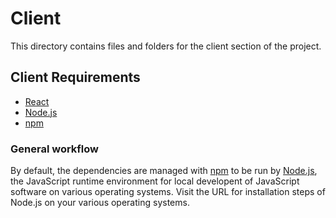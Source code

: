 # Client

This directory contains files and folders for the client section of the project.
## Client Requirements

* [React](https://reactjs.org)
* [Node.js](https://nodejs.org)
* [npm](https://npmjs.org)

### General workflow

By default, the dependencies are managed with [npm](https://npmjs.org) to be run by [Node.js](https://nodejs.org), the JavaScript runtime environment for local developent of JavaScript software on various operating systems. Visit the URL for installation steps of Node.js on your various operating systems.

